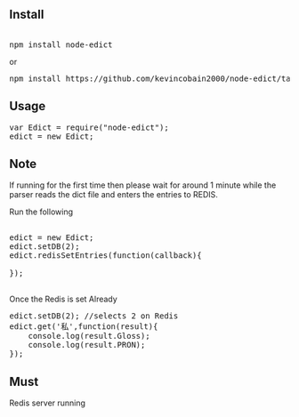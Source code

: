 Install
-------

<pre>

npm install node-edict
</pre>

or

<pre>
npm install https://github.com/kevincobain2000/node-edict/tarball/master
</pre>

Usage
-----
<pre>
var Edict = require("node-edict");
edict = new Edict;
</pre>

Note
-----

If running for the first time then please wait for around 1 minute while the parser reads the dict file and enters the entries to 
REDIS.

Run the following

<pre>

edict = new Edict;
edict.setDB(2);
edict.redisSetEntries(function(callback){
    
});

</pre>

Once the Redis is set Already

<pre>
edict.setDB(2); //selects 2 on Redis
edict.get('私',function(result){ 
    console.log(result.Gloss);
    console.log(result.PRON);
}); 
</pre>

Must 
----

Redis server running

